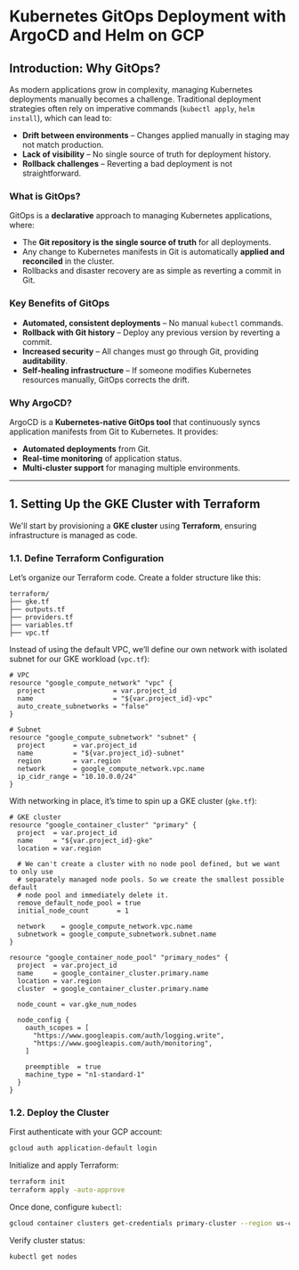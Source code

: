 # **Kubernetes GitOps Deployment with ArgoCD and Helm on GCP**

## **Introduction: Why GitOps?**

As modern applications grow in complexity, managing Kubernetes deployments manually becomes a challenge. Traditional deployment strategies often rely on imperative commands (`kubectl apply`, `helm install`), which can lead to:

- **Drift between environments** – Changes applied manually in staging may not match production.
- **Lack of visibility** – No single source of truth for deployment history.
- **Rollback challenges** – Reverting a bad deployment is not straightforward.

### **What is GitOps?**

GitOps is a **declarative** approach to managing Kubernetes applications, where:

- The **Git repository is the single source of truth** for all deployments.
- Any change to Kubernetes manifests in Git is automatically **applied and reconciled** in the cluster.
- Rollbacks and disaster recovery are as simple as reverting a commit in Git.

### **Key Benefits of GitOps**

- **Automated, consistent deployments** – No manual `kubectl` commands.
- **Rollback with Git history** – Deploy any previous version by reverting a commit.
- **Increased security** – All changes must go through Git, providing **auditability**.
- **Self-healing infrastructure** – If someone modifies Kubernetes resources manually, GitOps corrects the drift.

### **Why ArgoCD?**

ArgoCD is a **Kubernetes-native GitOps tool** that continuously syncs application manifests from Git to Kubernetes. It provides:

- **Automated deployments** from Git.
- **Real-time monitoring** of application status.
- **Multi-cluster support** for managing multiple environments.

---

## **1. Setting Up the GKE Cluster with Terraform**

We'll start by provisioning a **GKE cluster** using **Terraform**, ensuring infrastructure is managed as code.

### **1.1. Define Terraform Configuration**

Let’s organize our Terraform code. Create a folder structure like this:

```
terraform/
├── gke.tf
├── outputs.tf
├── providers.tf
├── variables.tf
├── vpc.tf
```

Instead of using the default VPC, we’ll define our own network with isolated subnet for our GKE workload (`vpc.tf`):

```hcl
# VPC
resource "google_compute_network" "vpc" {
  project                 = var.project_id
  name                    = "${var.project_id}-vpc"
  auto_create_subnetworks = "false"
}

# Subnet
resource "google_compute_subnetwork" "subnet" {
  project       = var.project_id
  name          = "${var.project_id}-subnet"
  region        = var.region
  network       = google_compute_network.vpc.name
  ip_cidr_range = "10.10.0.0/24"
}

```

With networking in place, it’s time to spin up a GKE cluster (`gke.tf`):

```hcl
# GKE cluster
resource "google_container_cluster" "primary" {
  project  = var.project_id
  name     = "${var.project_id}-gke"
  location = var.region

  # We can't create a cluster with no node pool defined, but we want to only use
  # separately managed node pools. So we create the smallest possible default
  # node pool and immediately delete it.
  remove_default_node_pool = true
  initial_node_count       = 1

  network    = google_compute_network.vpc.name
  subnetwork = google_compute_subnetwork.subnet.name
}

resource "google_container_node_pool" "primary_nodes" {
  project  = var.project_id
  name     = google_container_cluster.primary.name
  location = var.region
  cluster  = google_container_cluster.primary.name

  node_count = var.gke_num_nodes

  node_config {
    oauth_scopes = [
      "https://www.googleapis.com/auth/logging.write",
      "https://www.googleapis.com/auth/monitoring",
    ]

    preemptible  = true
    machine_type = "n1-standard-1"
  }
}
```

### **1.2. Deploy the Cluster**

First authenticate with your GCP account:

```sh
gcloud auth application-default login
```

Initialize and apply Terraform:

```sh
terraform init
terraform apply -auto-approve
```

Once done, configure `kubectl`:

```sh
gcloud container clusters get-credentials primary-cluster --region us-central1
```

Verify cluster status:

```sh
kubectl get nodes
```
